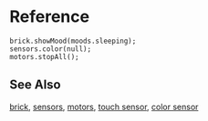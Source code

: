 # Reference

```namespaces
brick.showMood(moods.sleeping);
sensors.color(null);
motors.stopAll();
```

## See Also

[brick](/reference/brick),
[sensors](/reference/sensors),
[motors](/reference/motors),
[touch sensor](/reference/sensors/touch-sensor),
[color sensor](/reference/sensors/color-sensor)